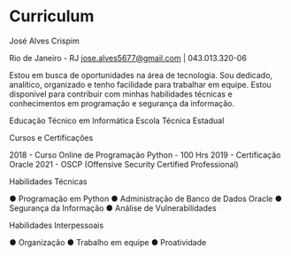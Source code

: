 # Curriculum

José Alves Crispim

Rio de Janeiro - RJ 
jose.alves5677@gmail.com |
043.013.320-06

Estou em busca de oportunidades na área de tecnologia. Sou dedicado, analítico, organizado e tenho facilidade para trabalhar em equipe. Estou disponível para contribuir com minhas habilidades técnicas e conhecimentos em programação e segurança da informação.

Educação
Técnico em Informática
Escola Técnica Estadual

Cursos e Certificações

2018 - Curso Online de Programação Python - 100 Hrs
2019 - Certificação Oracle
2021 - OSCP (Offensive Security Certified Professional)

Habilidades Técnicas

● Programação em Python
● Administração de Banco de Dados Oracle
● Segurança da Informação
● Análise de Vulnerabilidades

Habilidades Interpessoais

● Organização
● Trabalho em equipe
● Proatividade
